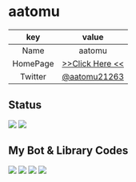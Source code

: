 # aatomu
|  key  |  value  |
| :-: | :-: |
|  Name  |  aatomu |
|  HomePage  |  [>>Click Here <<](https://www.aatomu.work)  |
|  Twitter  |  [@aatomu21263](https://twitter.com/aatomu21263)  |

## Status
<div>
  <img src="https://github-readme-stats.vercel.app/api?username=aatomu&show_icons=true&include_all_commits=true&theme=radical" />
  <img src="https://github-readme-stats.vercel.app/api/top-langs/?username=aatomu&langs_count=10&theme=radical" />
</div>

## My Bot & Library Codes
<div>
  <img src="https://github-readme-stats.vercel.app/api/pin/?username=aatomu&repo=atomic_bot&show_owner=true" />
  <img src="https://github-readme-stats.vercel.app/api/pin/?username=aatomu&repo=musicBot&show_owner=true" />
  <img src="https://github-readme-stats.vercel.app/api/pin/?username=aatomu&repo=openJtalkBot&show_owner=true" />
  <img src="https://github-readme-stats.vercel.app/api/pin/?username=aatomu&repo=atomicgo&show_owner=true" />
</div>

